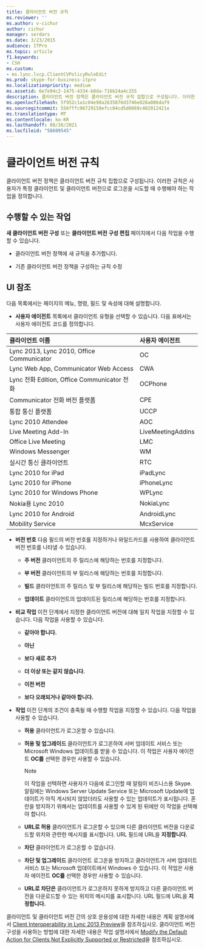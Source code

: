 ```yaml
---
title: 클라이언트 버전 규칙
ms.reviewer: ''
ms.author: v-cichur
author: cichur
manager: serdars
ms.date: 3/23/2015
audience: ITPro
ms.topic: article
f1.keywords:
- CSH
ms.custom:
- ms.lync.lscp.ClientCVPolicyRuleEdit
ms.prod: skype-for-business-itpro
ms.localizationpriority: medium
ms.assetid: 6e7e94c2-1475-4334-b8da-716b24a4c255
description: 클라이언트 버전 정책은 클라이언트 버전 규칙 집합으로 구성됩니다. 이러한 규칙은 사용자가 특정 클라이언트 및 클라이언트 버전으로 로그온을 시도할 때 수행해야 하는 작업을 정의합니다.
ms.openlocfilehash: 5f952c1a1c04e98a2635876d3746e828a086daf9
ms.sourcegitcommit: 556fffc96729150efcc04cd5d6069c402012421e
ms.translationtype: MT
ms.contentlocale: ko-KR
ms.lasthandoff: 08/26/2021
ms.locfileid: "58609545"
---
```

# <a name="client-version-rule"></a>클라이언트 버전 규칙

클라이언트 버전 정책은 클라이언트 버전 규칙 집합으로 구성됩니다. 이러한 규칙은 사용자가 특정 클라이언트 및 클라이언트 버전으로 로그온을 시도할 때 수행해야 하는 작업을 정의합니다.

## <a name="tasks-you-can-perform"></a>수행할 수 있는 작업

**새 클라이언트 버전 구성** 또는 **클라이언트 버전 구성 편집** 페이지에서 다음 작업을 수행할 수 있습니다.

- 클라이언트 버전 정책에 새 규칙을 추가합니다.

- 기존 클라이언트 버전 정책을 구성하는 규칙 수정

## <a name="ui-reference"></a>UI 참조

다음 목록에서는 페이지의 메뉴, 명령, 필드 및 속성에 대해 설명합니다.

- **사용자 에이전트** 목록에서 클라이언트 유형을 선택할 수 있습니다. 다음 표에서는 사용자 에이전트 코드를 정의합니다.

|**클라이언트 이름**|**사용자 에이전트**|
|:-----|:-----|
|Lync 2013, Lync 2010, Office Communicator  <br/> |OC  <br/> |
|Lync Web App, Communicator Web Access  <br/> |CWA  <br/> |
|Lync 전화 Edition, Office Communicator 전화  <br/> |OCPhone  <br/> |
|Communicator 전화 버전 플랫폼  <br/> |CPE  <br/> |
|통합 통신 플랫폼  <br/> |UCCP  <br/> |
|Lync 2010 Attendee  <br/> |AOC  <br/> |
|Live Meeting Add-In  <br/> |LiveMeetingAddins  <br/> |
|Office Live Meeting  <br/> |LMC  <br/> |
|Windows Messenger  <br/> |WM  <br/> |
|실시간 통신 클라이언트  <br/> |RTC  <br/> |
|Lync 2010 for iPad  <br/> |iPadLync  <br/> |
|Lync 2010 for iPhone  <br/> |iPhoneLync  <br/> |
|Lync 2010 for Windows Phone  <br/> |WPLync  <br/> |
|Nokia용 Lync 2010  <br/> |NokiaLync  <br/> |
|Lync 2010 for Android  <br/> |AndroidLync  <br/> |
|Mobility Service  <br/> |McxService  <br/> |

- **버전 번호** 다음 필드의 버전 번호를 지정하거나 와일드카드를 사용하여 클라이언트 버전 번호를 나타낼 수 있습니다.

  - **주 버전** 클라이언트의 주 릴리스에 해당하는 번호를 지정합니다.

  - **부 버전** 클라이언트의 부 릴리스에 해당하는 번호를 지정합니다.

  - **빌드** 클라이언트의 주 릴리스 및 부 릴리스에 해당하는 빌드 번호를 지정합니다.

  - **업데이트** 클라이언트의 업데이트된 릴리스에 해당하는 번호를 지정합니다.

- **비교 작업** 이전 단계에서 지정한 클라이언트 버전에 대해 일치 작업을 지정할 수 있습니다. 다음 작업을 사용할 수 있습니다.

  - **같아야 합니다.**

  - **아닌**

  - **보다 새로 추가**

  - **더 이상 또는 같지 않습니다.**

  - **이전 버전**

  - **보다 오래되거나 같아야 합니다.**

- **작업** 이전 단계의 조건이 충족될 때 수행할 작업을 지정할 수 있습니다. 다음 작업을 사용할 수 있습니다.

  - **허용** 클라이언트가 로그온할 수 있습니다.

  - **허용 및 업그레이드** 클라이언트가 로그온하여 서버 업데이트 서비스 또는 Microsoft Windows 업데이트를 받을 수 있습니다. 이 작업은 사용자 에이전트 **OC를** 선택한 경우만 사용할 수 있습니다.

    > [!NOTE]
    > 이 작업을 선택하면 사용자가 다음에 로그인할 때 알림이 비즈니스용 Skype. 알림에는 Windows Server Update Service 또는 Microsoft Update에 업데이트가 아직 게시되지 않았더라도 사용할 수 있는 업데이트가 표시됩니다. 혼란을 방지하기 위해서는 업데이트를 사용할 수 있게 된 뒤에만 이 작업을 선택해야 합니다.

  - **URL로 허용** 클라이언트가 로그온할 수 있으며 다른 클라이언트 버전을 다운로드할 위치와 관련한 메시지를 표시합니다. URL 필드에 URL을 **지정합니다.**

  - **차단** 클라이언트가 로그온할 수 없습니다.

  - **차단 및 업그레이드** 클라이언트 로그온을 방지하고 클라이언트가 서버 업데이트 서비스 또는 Microsoft 업데이트에서 Windows 수 있습니다. 이 작업은 사용자 에이전트 **OC를** 선택한 경우만 사용할 수 있습니다.

  - **URL로 차단은** 클라이언트가 로그온하지 못하게 방지하고 다른 클라이언트 버전을 다운로드할 수 있는 위치의 메시지를 표시합니다. URL 필드에 URL을 **지정합니다.**

클라이언트 및 클라이언트 버전 간의 상호 운용성에 대한 자세한 내용은 계획 설명서에서 [Client Interoperability in Lync 2013 Preview](/previous-versions/office/lync-server-2013/lync-server-2013-client-interoperability-in-lync-2013)을 참조하십시오. 클라이언트 버전 구성을 사용하는 방법에 대한 자세한 내용은 작업 설명서에서 [Modify the Default Action for Clients Not Explicitly Supported or Restricted](/previous-versions/office/lync-server-2013/lync-server-2013-modify-the-default-action-for-clients-not-explicitly-supported-or-restricted)을 참조하십시오.